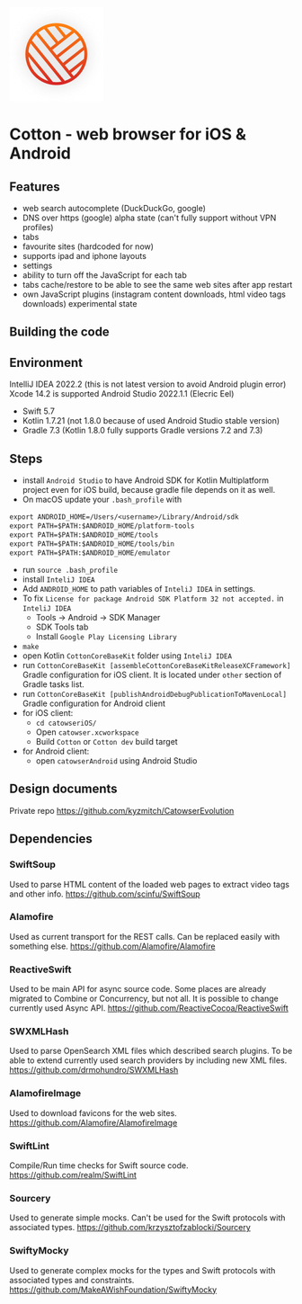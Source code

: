 ![Cotton - web browser for iOS](catowseriOS/catowser/Assets.xcassets/AppIcon.appiconset/icon_83.5@2x.png)

# Cotton - web browser for iOS & Android

Features
-----------------
- web search autocomplete (DuckDuckGo, google)
- DNS over https (google) alpha state (can't fully support without VPN profiles)
- tabs
- favourite sites (hardcoded for now)
- supports ipad and iphone layouts
- settings
- ability to turn off the JavaScript for each tab
- tabs cache/restore to be able to see the same web sites after app restart
- own JavaScript plugins (instagram content downloads, html video tags downloads) experimental state

Building the code
-----------------
Environment
-----------------
IntelliJ IDEA 2022.2 (this is not latest version to avoid Android plugin error)
Xcode 14.2 is supported
Android Studio 2022.1.1 (Elecric Eel)

- Swift 5.7
- Kotlin 1.7.21 (not 1.8.0 because of used Android Studio stable version)
- Gradle 7.3 (Kotlin 1.8.0 fully supports Gradle versions 7.2 and 7.3)


Steps
-----------------
- install `Android Studio` to have Android SDK for Kotlin Multiplatform project even for iOS build, because gradle file depends on it as well.
- On macOS update your `.bash_profile` with
```
export ANDROID_HOME=/Users/<username>/Library/Android/sdk
export PATH=$PATH:$ANDROID_HOME/platform-tools
export PATH=$PATH:$ANDROID_HOME/tools
export PATH=$PATH:$ANDROID_HOME/tools/bin
export PATH=$PATH:$ANDROID_HOME/emulator
```
- run `source .bash_profile`
- install `InteliJ IDEA`
- Add `ANDROID_HOME` to path variables of `InteliJ IDEA` in settings.
- To fix `License for package Android SDK Platform 32 not accepted.` in `InteliJ IDEA`
    - Tools -> Android -> SDK Manager
    - SDK Tools tab
    - Install `Google Play Licensing Library`
- `make`
- open Kotlin `CottonCoreBaseKit` folder using `InteliJ IDEA`
- run `CottonCoreBaseKit [assembleCottonCoreBaseKitReleaseXCFramework]` Gradle configuration for iOS client. It is located under `other` section of Gradle tasks list.
- run `CottonCoreBaseKit [publishAndroidDebugPublicationToMavenLocal]` Gradle configuration for Android client
- for iOS client:
    - `cd catowseriOS/`
    - Open `catowser.xcworkspace`
    - Build `Cotton` or `Cotton dev` build target
- for Android client:
    - open `catowserAndroid` using Android Studio

Design documents
-----------------
Private repo https://github.com/kyzmitch/CatowserEvolution

Dependencies
-----------------

### SwiftSoup
Used to parse HTML content of the loaded web pages to extract video tags and other info. 
https://github.com/scinfu/SwiftSoup
### Alamofire
Used as current transport for the REST calls. Can be replaced easily with something else. 
https://github.com/Alamofire/Alamofire 
### ReactiveSwift
Used to be main API for async source code. Some places are already migrated to Combine or Concurrency, but not all. It is possible to change currently used Async API. 
https://github.com/ReactiveCocoa/ReactiveSwift
### SWXMLHash
Used to parse OpenSearch XML files which described search plugins. To be able to extend currently used search providers by including new XML files.
https://github.com/drmohundro/SWXMLHash
### AlamofireImage
Used to download favicons for the web sites.
https://github.com/Alamofire/AlamofireImage
### SwiftLint
Compile/Run time checks for Swift source code. 
https://github.com/realm/SwiftLint
### Sourcery
Used to generate simple mocks. Can't be used for the Swift protocols with associated types.
https://github.com/krzysztofzablocki/Sourcery
### SwiftyMocky
Used to generate complex mocks for the types and Swift protocols with associated types and constraints. 
https://github.com/MakeAWishFoundation/SwiftyMocky

